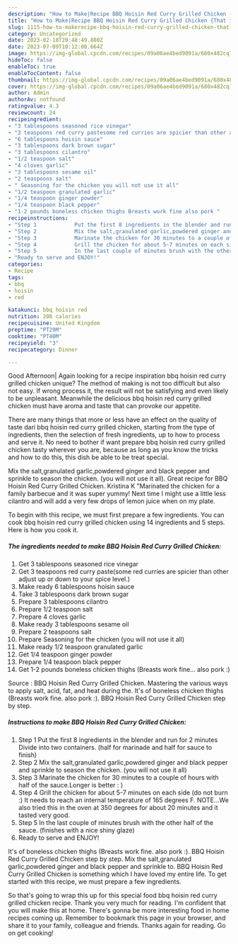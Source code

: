 ```yaml
---
description: "How to Make|Recipe BBQ Hoisin Red Curry Grilled Chicken {That is Delicious"
title: "How to Make|Recipe BBQ Hoisin Red Curry Grilled Chicken {That is Delicious"
slug: 1115-how-to-makerecipe-bbq-hoisin-red-curry-grilled-chicken-that-is-delicious
category: Uncategorized
date: 2023-02-18T20:48:49.880Z
date: 2023-07-09T10:12:00.664Z
image: https://img-global.cpcdn.com/recipes/09a06ae4bed9091a/680x482cq70/bbq-hoisin-red-curry-grilled-chicken-recipe-main-photo.jpg
hideToc: false
enableToc: true
enableTocContent: false
thumbnail: https://img-global.cpcdn.com/recipes/09a06ae4bed9091a/680x482cq70/bbq-hoisin-red-curry-grilled-chicken-recipe-main-photo.jpg
cover: https://img-global.cpcdn.com/recipes/09a06ae4bed9091a/680x482cq70/bbq-hoisin-red-curry-grilled-chicken-recipe-main-photo.jpg
author: Admin
authorAv: notfound
ratingvalue: 4.3
reviewcount: 24
recipeingredient:
- "3 tablespoons seasoned rice vinegar"
- "3 teaspoons red curry pastesome red curries are spicier than other adjust up or down to your spice level"
- "6 tablespoons hoisin sauce"
- "3 tablespoons dark brown sugar"
- "3 tablespoons cilantro"
- "1/2 teaspoon salt"
- "4 cloves garlic"
- "3 tablespoons sesame oil"
- "2 teaspoons salt"
- " Seasoning for the chicken you will not use it all"
- "1/2 teaspoon granulated garlic"
- "1/4 teaspoon ginger powder"
- "1/4 teaspoon black pepper"
- "1-2 pounds boneless chicken thighs Breasts work fine also pork "
recipeinstructions:
- "Step 1            Put the first 8 ingredients in the blender and run for 2 minutes Divide into two containers. (half for marinade and half for sauce to finish)"
- "Step 2            Mix the salt,granulated garlic,powdered ginger and black pepper and sprinkle to season the chicken. (you will not use it all)"
- "Step 3            Marinate the chicken for 30 minutes to a couple of hours with half of the sauce.Longer is better : )"
- "Step 4            Grill the chicken for about 5-7 minutes on each side (do not burn :) It needs to reach an internal temperature of 165 degrees F. NOTE...We also tried this in the oven at 350 degrees for about 20 minutes and it tasted very good."
- "Step 5            In the last couple of minutes brush with the other half of the sauce. (finishes with a nice shiny glaze)"
- "Ready to serve and ENJOY!"
categories:
- Recipe
tags:
- bbq
- hoisin
- red

katakunci: bbq hoisin red 
nutrition: 208 calories
recipecuisine: United Kingdom
preptime: "PT29M"
cooktime: "PT40M"
recipeyield: "3"
recipecategory: Dinner

---
```



Good Afternoon| Again looking for a recipe inspiration bbq hoisin red curry grilled chicken unique? The method of making is not too difficult but also not easy. If wrong process it, the result will not be satisfying and even likely to be unpleasant. Meanwhile the delicious bbq hoisin red curry grilled chicken must have aroma and taste that can provoke our appetite.






There are many things that more or less have an effect on the quality of taste dari bbq hoisin red curry grilled chicken, starting from the type of ingredients, then the selection of fresh ingredients, up to how to process and serve it. No need to bother if want prepare bbq hoisin red curry grilled chicken tasty wherever you are, because as long as you know the tricks and how to do this, this dish be able to be treat special.


Mix the salt,granulated garlic,powdered ginger and black pepper and sprinkle to season the chicken. (you will not use it all). Great recipe for BBQ Hoisin Red Curry Grilled Chicken. Kristina K &#34;Marinated the chicken for a family barbecue and it was super yummy! Next time I might use a little less cilantro and will add a very few drops of lemon juice when on my plate.


To begin with this recipe, we must first prepare a few ingredients. You can cook bbq hoisin red curry grilled chicken using 14 ingredients and 5 steps. Here is how you cook it.

<!--inarticleads1-->

##### The ingredients needed to make BBQ Hoisin Red Curry Grilled Chicken:

1. Get 3 tablespoons seasoned rice vinegar
1. Get 3 teaspoons red curry paste(some red curries are spicier than other adjust up or down to your spice level.)
1. Make ready 6 tablespoons hoisin sauce
1. Take 3 tablespoons dark brown sugar
1. Prepare 3 tablespoons cilantro
1. Prepare 1/2 teaspoon salt
1. Prepare 4 cloves garlic
1. Make ready 3 tablespoons sesame oil
1. Prepare 2 teaspoons salt
1. Prepare  Seasoning for the chicken (you will not use it all)
1. Make ready 1/2 teaspoon granulated garlic
1. Get 1/4 teaspoon ginger powder
1. Prepare 1/4 teaspoon black pepper
1. Get 1-2 pounds boneless chicken thighs (Breasts work fine... also pork :)


Source : BBQ Hoisin Red Curry Grilled Chicken. Mastering the various ways to apply salt, acid, fat, and heat during the. It&#39;s of boneless chicken thighs (Breasts work fine. also pork :). BBQ Hoisin Red Curry Grilled Chicken step by step. 

<!--inarticleads2-->

##### Instructions to make BBQ Hoisin Red Curry Grilled Chicken:

1. Step 1            Put the first 8 ingredients in the blender and run for 2 minutes Divide into two containers. (half for marinade and half for sauce to finish)
1. Step 2            Mix the salt,granulated garlic,powdered ginger and black pepper and sprinkle to season the chicken. (you will not use it all)
1. Step 3            Marinate the chicken for 30 minutes to a couple of hours with half of the sauce.Longer is better : )
1. Step 4            Grill the chicken for about 5-7 minutes on each side (do not burn :) It needs to reach an internal temperature of 165 degrees F. NOTE...We also tried this in the oven at 350 degrees for about 20 minutes and it tasted very good.
1. Step 5            In the last couple of minutes brush with the other half of the sauce. (finishes with a nice shiny glaze)
1. Ready to serve and ENJOY!

It&#39;s of boneless chicken thighs (Breasts work fine. also pork :). BBQ Hoisin Red Curry Grilled Chicken step by step. Mix the salt,granulated garlic,powdered ginger and black pepper and sprinkle to. BBQ Hoisin Red Curry Grilled Chicken is something which I have loved my entire life. To get started with this recipe, we must prepare a few ingredients. 

So that's going to wrap this up for this special food bbq hoisin red curry grilled chicken recipe. Thank you very much for reading. I'm confident that you will make this at home. There's gonna be more interesting food in home recipes coming up. Remember to bookmark this page in your browser, and share it to your family, colleague and friends. Thanks again for reading. Go on get cooking!

